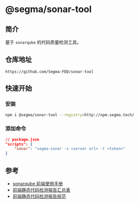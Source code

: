 # @segma/sonar-tool

## 简介

基于 `sonarqube` 的代码质量检测工具。

## 仓库地址

```
https://github.com/Segma-FED/sonar-tool
```

## 快速开始

### 安装

```bash
npm i @segma/sonar-tool --registry=http://npm.segma.tech/
```

### 添加命令

```json
// package.json
"scripts": {
    "sonar": "segma-sonar -s <server url> -t <token>"
}
```

## 参考

-   [sonarqube 前端使用手册](https://docs.qq.com/doc/DUmVNQ3JDSEZNRWlU)
-   [前端静态代码检测报告汇总表](https://docs.qq.com/sheet/DUlZrb1hac1dCWm51?tab=sy0040)
-   [前端静态代码检测报告规范](https://docs.qq.com/doc/DUkZPZkVTZEdrQk1x)
